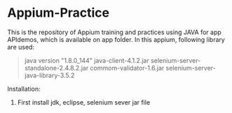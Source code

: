 
# Appium-Practice
This is the repository of Appium training and practices using JAVA for app APIdemos, which is available on app folder.
In this appium, following library are used:
  > java version "1.8.0_144"
  > java-client-4.1.2.jar
  > selenium-server-standalone-2.4.8.2.jar
  > commom-validator-1.6.jar
  > selenium-server-java-library-3.5.2

  Installation:
 1. First install jdk, eclipse, selenium sever jar file